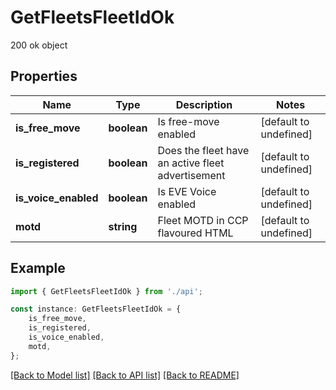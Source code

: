 # GetFleetsFleetIdOk

200 ok object

## Properties

Name | Type | Description | Notes
------------ | ------------- | ------------- | -------------
**is_free_move** | **boolean** | Is free-move enabled | [default to undefined]
**is_registered** | **boolean** | Does the fleet have an active fleet advertisement | [default to undefined]
**is_voice_enabled** | **boolean** | Is EVE Voice enabled | [default to undefined]
**motd** | **string** | Fleet MOTD in CCP flavoured HTML | [default to undefined]

## Example

```typescript
import { GetFleetsFleetIdOk } from './api';

const instance: GetFleetsFleetIdOk = {
    is_free_move,
    is_registered,
    is_voice_enabled,
    motd,
};
```

[[Back to Model list]](../README.md#documentation-for-models) [[Back to API list]](../README.md#documentation-for-api-endpoints) [[Back to README]](../README.md)
